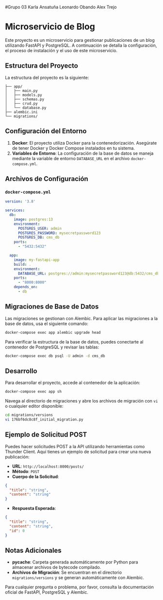 #Grupo 03
Karla Ansatuña
Leonardo Obando
Alex Trejo
# Microservicio de Blog

Este proyecto es un microservicio para gestionar publicaciones de un blog utilizando FastAPI y PostgreSQL. A continuación se detalla la configuración, el proceso de instalación y el uso de este microservicio.

## Estructura del Proyecto

La estructura del proyecto es la siguiente:

```
├── app/
│   ├── main.py
│   ├── models.py
│   ├── schemas.py
│   ├── crud.py
│   └── database.py
├── alembic.ini
└── migrations/
```

## Configuración del Entorno

1. **Docker**: El proyecto utiliza Docker para la contenedorización. Asegúrate de tener Docker y Docker Compose instalados en tu sistema.
2. **Variables de Entorno**: La configuración de la base de datos se maneja mediante la variable de entorno `DATABASE_URL` en el archivo `docker-compose.yml`.

## Archivos de Configuración

### `docker-compose.yml`

```yaml
version: '3.8'

services:
  db:
    image: postgres:13
    environment:
      POSTGRES_USER: admin
      POSTGRES_PASSWORD: mysecretpassword123
      POSTGRES_DB: cms_db
    ports:
      - "5432:5432"

  app:
    image: my-fastapi-app
    build: .
    environment:
      DATABASE_URL: postgres://admin:mysecretpassword123@db:5432/cms_db
    ports:
      - "8000:8000"
    depends_on:
      - db
```

## Migraciones de Base de Datos

Las migraciones se gestionan con Alembic. Para aplicar las migraciones a la base de datos, usa el siguiente comando:

```bash
docker-compose exec app alembic upgrade head
```

Para verificar la estructura de la base de datos, puedes conectarte al contenedor de PostgreSQL y revisar las tablas:

```bash
docker-compose exec db psql -U admin -d cms_db
```

## Desarrollo

Para desarrollar el proyecto, accede al contenedor de la aplicación:

```bash
docker-compose exec app sh
```

Navega al directorio de migraciones y abre los archivos de migración con `vi` o cualquier editor disponible:

```bash
cd migrations/versions
vi 176bf6dc8c8f_initial_migration.py
```

## Ejemplo de Solicitud POST

Puedes hacer solicitudes POST a la API utilizando herramientas como Thunder Client. Aquí tienes un ejemplo de solicitud para crear una nueva publicación:

- **URL**: `http://localhost:8000/posts/`
- **Método**: `POST`
- **Cuerpo de la Solicitud**:

```json
{
  "title": "string",
  "content": "string"
}
```

- **Respuesta Esperada**:

```json
{
  "title": "string",
  "content": "string",
  "id": 0
}
```

## Notas Adicionales

- **__pycache__**: Carpeta generada automáticamente por Python para almacenar archivos de bytecode compilado.
- **Archivos de Migración**: Se encuentran en el directorio `migrations/versions` y se generan automáticamente con Alembic.

Para cualquier pregunta o problema, por favor, consulta la documentación oficial de FastAPI, PostgreSQL y Alembic.
